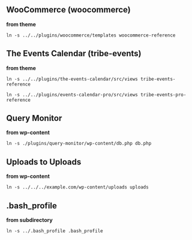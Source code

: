 ## WooCommerce (woocommerce)
__from theme__

    ln -s ../../plugins/woocommerce/templates woocommerce-reference

## The Events Calendar (tribe-events)
__from theme__

    ln -s ../../plugins/the-events-calendar/src/views tribe-events-reference

<!--break-->

    ln -s ../../plugins/events-calendar-pro/src/views tribe-events-pro-reference
    
<!--cd tribe-events-reference-->
<!--ln -s ../../../events-calendar-pro/src/views/pro pro-->

## Query Monitor
__from wp-content__

    ln -s ./plugins/query-monitor/wp-content/db.php db.php

## Uploads to Uploads
__from wp-content__

    ln -s ../../../example.com/wp-content/uploads uploads

## .bash_profile
__from subdirectory__

    ln -s ../.bash_profile .bash_profile
